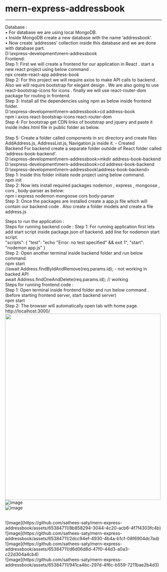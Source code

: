 # mern-express-addressbook

<html>
<hr>
Database :
</hr>
<br>
•	For database we are using local MongoDB.
<br>
•	Inside MongoDB create a new database with the name ‘addressbook’.
<br>
•	Now create ‘addresses’ collection inside this database and we are done with database part.
<br>
D:\express-development\mern-addressbook


<br>
Frontend:
<br>
Step 1: First we will create a frontend for our application in React . start a new react project using below command .
<br>
npx create-react-app address-book
<br>
Step 2: For this project we will require axios to make API calls to backend . Also we will require bootstrap for elegant design . We are also going to use react-bootstrap-icons for icons . finally we will use react-router-dom package for routing in frontend.
<br>
Step 3: Install all the dependencies using npm as below inside frontend folder.
<br>
D:\express-development\mern-addressbook>cd address-book
<br>
npm i axios react-bootstrap-icons react-router-dom
<br>
Step 4: For bootstrap get CDN links of bootstrap and jquery and paste it inside index.html file in public folder as below.
<br>
<link href=”https://cdn.jsdelivr.net/npm/bootstrap@5.0.2/dist/css/bootstrap.min.css” rel=”stylesheet” integrity=”sha384-EVSTQN3/azprG1Anm3QDgpJLIm9Nao0Yz1ztcQTwFspd3yD65VohhpuuCOmLASjC” crossorigin=”anonymous”>
<script src=”https://cdn.jsdelivr.net/npm/bootstrap@5.0.2/dist/js/bootstrap.bundle.min.js” integrity=”sha384-MrcW6ZMFYlzcLA8Nl+NtUVF0sA7MsXsP1UyJoMp4YLEuNSfAP+JcXn/tWtIaxVXM” crossorigin=”anonymous”></script>
<script src=”https://code.jquery.com/jquery-3.7.1.min.js” integrity=”sha256-/JqT3SQfawRcv/BIHPThkBvs0OEvtFFmqPF/lYI/Cxo=” crossorigin=”anonymous”></script>
<br>
Step 5: Create a folder called components in src directory and create files AddAddress.js, AddressList.js, Navigation.js inside it. - Created
<br>
Backend
For backend create a separate folder outside of React folder called ‘address-book-backend’.
<br>
D:\express-development\mern-addressbook>mkdir address-book-backend
<br>
D:\express-development\mern-addressbook>cd address-book-backend
<br>
D:\express-development\mern-addressbook\address-book-backend>
<br>
Step 1: Inside this folder initiate node project using below command.
<br>
npm init
<br>
Step 2: Now lets install required packages nodemon , express , mongoose , cors , body-parser as below:
<br>
npm i express nodemon mongoose cors body-parser
<br>
Step 3: Once the packages are installed create a app.js file which will contain our backend code . Also create a folder models and create a file address.js
<br>

Steps to run the application :
<br>
Steps for running backend code :
Step 1: For running application first lets add start script inside package.json of backend. add line for nodemon start script.
<br>
"scripts": {
    "test": "echo \"Error: no test specified\" && exit 1",
    "start": "nodemon app.js"
}
<br>
Step 2: Open another terminal inside backend folder and run below command. 
<br>
npm start
<br>
//await Address.findByIdAndRemove(req.params.id); - not working in backed API
<br>
await Address.findOneAndDelete(req.params.id); // working 
<br>
Steps for running frontend code :
<br>
Step 1: Open terminal inside frontend folder and run below command . (before starting frontend server, start backend server)
<br>
npm start 
<br>
Step 2: The browser will automatically open tab with home page. http://localhost:3000/
<br>
<img src="https://github.com/sathees-saty/mern-express-addressbook/assets/65384711/e3fa61f1-987c-4415-ac43-e3eff48eecb2" alt="" width="500" height="600">
![image](https://github.com/sathees-saty/mern-express-addressbook/assets/65384711/e3fa61f1-987c-4415-ac43-e3eff48eecb2)
<br>
![image](https://github.com/sathees-saty/mern-express-addressbook/assets/65384711/529b9842-5d15-4346-82bc-fab4518d99fb)

<br>
![image](https://github.com/sathees-saty/mern-express-addressbook/assets/65384711/8b858294-3044-4c20-acb6-4f7f4303fc4b)

<br>
![image](https://github.com/sathees-saty/mern-express-addressbook/assets/65384711/2dcc94ef-4930-4b4a-b1cf-08f6904dc7ad)

<br>
![image](https://github.com/sathees-saty/mern-express-addressbook/assets/65384711/d6d06d8d-47f0-44d3-a0a3-c22d304a4cb4)
<br>
![image](https://github.com/sathees-saty/mern-express-addressbook/assets/65384711/941ca4bc-297d-4f6c-b559-7211bae2b4d3)

</html>
